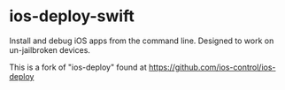 ios-deploy-swift
==========

Install and debug iOS apps from the command line. Designed to work on un-jailbroken devices.


This is a fork of "ios-deploy" found at https://github.com/ios-control/ios-deploy
